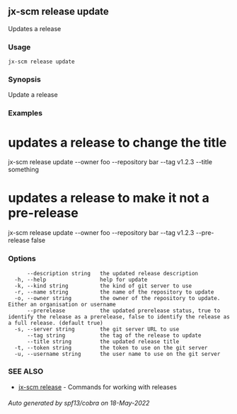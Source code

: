 ## jx-scm release update

Updates a release

### Usage

```
jx-scm release update
```

### Synopsis

Update a release

### Examples

  # updates a release to change the title
  jx-scm release update --owner foo --repository bar --tag v1.2.3 --title something
  
  # updates a release to make it not a pre-release
  jx-scm release update --owner foo --repository bar --tag v1.2.3 --pre-release false

### Options

```
      --description string   the updated release description
  -h, --help                 help for update
  -k, --kind string          the kind of git server to use
  -r, --name string          the name of the repository to update
  -o, --owner string         the owner of the repository to update. Either an organisation or username
      --prerelease           the updated prerelease status, true to identify the release as a prerelease, false to identify the release as a full release. (default true)
  -s, --server string        the git server URL to use
      --tag string           the tag of the release to update
      --title string         the updated release title
  -t, --token string         the token to use on the git server
  -u, --username string      the user name to use on the git server
```

### SEE ALSO

* [jx-scm release](jx-scm_release.md)	 - Commands for working with releases

###### Auto generated by spf13/cobra on 18-May-2022

